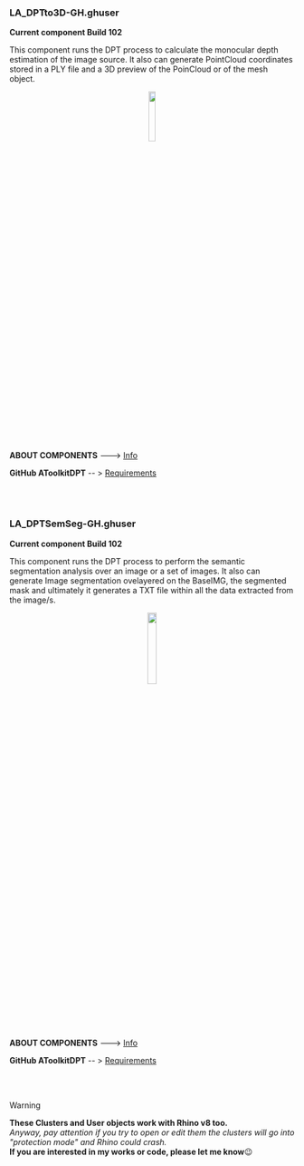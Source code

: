 ### LA_DPTto3D-GH.ghuser 
**Current component Build 102**

This component runs the DPT process to calculate the monocular depth estimation of the image source. It also can generate PointCloud coordinates stored in a PLY file and a 3D preview of the PoinCloud or of the mesh object.
<br>

<div align="center">
<img src="https://ambrosinus.altervista.org/blog/wp-content/uploads/2023/02/DPTto3D_comp_03.png" width="15%" height="15%">
</div>
<br>
<br>

**ABOUT COMPONENTS**  ---> [Info](https://bit.ly/LA-WYSIWYTfromDPTto3D)

**GitHub AToolkitDPT**       -- > [Requirements](https://github.com/lucianoambrosini/AToolkitDpt)

<br>
<br>

### LA_DPTSemSeg-GH.ghuser 
**Current component Build 102**

This component runs the DPT process to perform the semantic segmentation analysis over an image or a set of images. It also can generate Image segmentation ovelayered on the BaseIMG, the segmented mask and ultimately it generates a TXT file within all the data extracted from the image/s.
<br>

<div align="center">
<img src="https://ambrosinus.altervista.org/blog/wp-content/uploads/2024/06/DPTSemSeg_comp_01.png" width="18%" height="18%">
</div>
<br>
<br>

**ABOUT COMPONENTS**  ---> [Info](https://bit.ly/SemanticSegmentationGH)

**GitHub AToolkitDPT**       -- > [Requirements](https://github.com/lucianoambrosini/AToolkitDpt)

<br>
<br>

>[!WARNING]
>**These Clusters and User objects work with Rhino v8 too.**<br>
*Anyway, pay attention if you try to open or edit them the clusters will go into "protection mode" and Rhino could crash.*<br>
**If you are interested in my works or code, please let me know**😉

